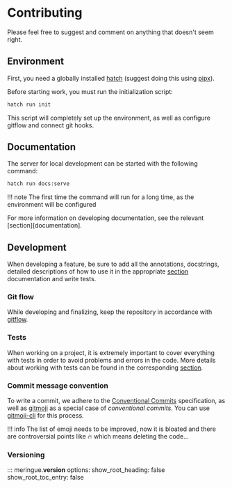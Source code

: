 # Contributing

Please feel free to suggest and comment on anything that doesn't seem right.


## Environment

First, you need a globally installed [hatch](https://hatch.pypa.io/) (suggest doing this using [pipx](https://github.com/pypa/pipx)).

Before starting work, you must run the initialization script:

```bash
hatch run init
```

This script will completely set up the environment, as well as configure gitflow and connect git hooks.


## Documentation

The server for local development can be started with the following command:

```bash
hatch run docs:serve
```

!!! note
	The first time the command will run for a long time, as the environment will be configured

For more information on developing documentation, see the relevant [section][documentation].


## Development

When developing a feature, be sure to add all the annotations, docstrings, detailed descriptions of how to use it in the appropriate [section](../../usage) documentation and write tests.


### Git flow

While developing and finalizing, keep the repository in accordance with [gitflow](https://github.com/petervanderdoes/gitflow-avh).


### Tests

When working on a project, it is extremely important to cover everything with tests in order to avoid problems and errors in the code. More details about working with tests can be found in the corresponding [section](../tests).


### Commit message convention

To write a commit, we adhere to the [Conventional Commits](https://www.conventionalcommits.org/en/v1.0.0/) specification, as well as [gitmoji](https://gitmoji.dev/) as a special case of _conventional commits_. You can use [gitmoji-cli](https://github.com/carloscuesta/gitmoji-cli) for this process.

!!! info
	The list of emoji needs to be improved, now it is bloated and there are controversial points like :fire: which means deleting the code...


### Versioning

::: meringue.__version__
    options:
      show_root_heading: false
      show_root_toc_entry: false
